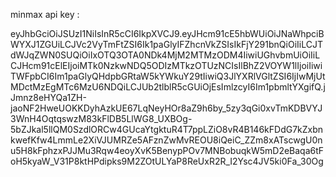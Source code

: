 
minmax api key :


eyJhbGciOiJSUzI1NiIsInR5cCI6IkpXVCJ9.eyJHcm91cE5hbWUiOiJNaWhpciBWYXJ1ZGUiLCJVc2VyTmFtZSI6Ik1paGlyIFZhcnVkZSIsIkFjY291bnQiOiIiLCJTdWJqZWN0SUQiOiIxOTQ3OTA0NDk4MjM2MTMzODM4IiwiUGhvbmUiOiIiLCJHcm91cElEIjoiMTk0NzkwNDQ5ODIzMTkzOTUzNCIsIlBhZ2VOYW1lIjoiIiwiTWFpbCI6Im1paGlyQHdpbGRtaW5kYWkuY29tIiwiQ3JlYXRlVGltZSI6IjIwMjUtMDctMzEgMTc6MzU6NDQiLCJUb2tlblR5cGUiOjEsImlzcyI6Im1pbmltYXgifQ.jJmnz8eHYQa1ZH-jaoNF2HweUOKKDyhAzkUE67LqNeyHOr8aZ9h6by_5zy3qGi0xvTmKDBVYJ3WnH4OqtqswzM83kFlDB5LlWG8_UXBOg-5bZJkal5llQM0SzdlORCw4GUcaYtgktuR4T7ppLZiO8vR4B146kFDdG7kZxbnkwefKfw4LmmLe2XiVJUMRZe5AFznZwMvREOU8iQeiC_ZZm8xATscwgU0nu5H8kFphzxPJJMu3Rqw4eoyXvK5BenypPOv7MNBobuqkW5mD2eBaqa6tFoH5kyaW_V31P8ktHPdipks9M2ZOtULYaP8ReUxR2R_I2Ysc4JV5ki0Fa_30Og